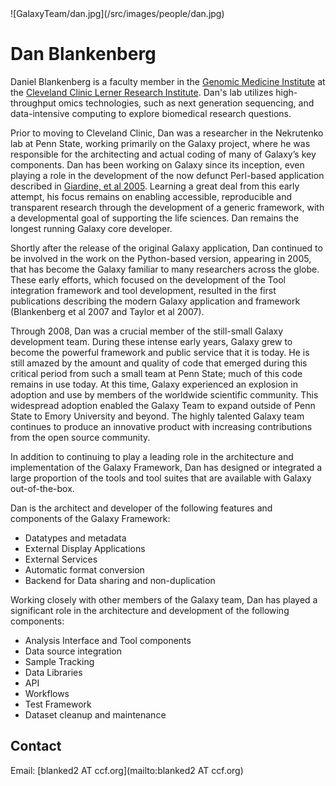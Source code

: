 <div class='right'> ![GalaxyTeam/dan.jpg](/src/images/people/dan.jpg) </div>

# Dan Blankenberg

Daniel Blankenberg is a faculty member in the [Genomic Medicine Institute](http://www.lerner.ccf.org/gmi/) at the [Cleveland Clinic Lerner Research Institute](https://www.lerner.ccf.org/). Dan's lab utilizes high-throughput omics technologies, such as next generation sequencing, and data-intensive computing to explore biomedical research questions.

Prior to moving to Cleveland Clinic, Dan was a researcher in the Nekrutenko lab at Penn State, working primarily on the Galaxy project, where he was responsible for the architecting and actual coding of many of Galaxy’s key components. Dan has been working on Galaxy since its inception, even playing a role in the development of the now defunct Perl-based application described in [Giardine, et al 2005](http://genome.cshlp.org/content/15/10/1451.long). Learning a great deal from this early attempt, his focus remains on enabling accessible, reproducible and transparent research through the development of a generic framework, with a developmental goal of supporting the life sciences. Dan remains the longest running Galaxy core developer.

Shortly after the release of the original Galaxy application, Dan continued to be involved in the work on the Python-based version, appearing in 2005, that has become the Galaxy familiar to many researchers across the globe. These early efforts, which focused on the development of the Tool integration framework and tool development, resulted in the first publications describing the modern Galaxy application and framework (Blankenberg et al 2007 and Taylor et al 2007).

Through 2008, Dan was a crucial member of the still-small Galaxy development team. During these intense early years, Galaxy grew to become the powerful framework and public service that it is today. He is still amazed by the amount and quality of code that emerged during this critical period from such a small team at Penn State; much of this code remains in use today. At this time, Galaxy experienced an explosion in adoption and use by members of the worldwide scientific community. This widespread adoption enabled the Galaxy Team to expand outside of Penn State to Emory University and beyond. The highly talented Galaxy team continues to produce an innovative product with increasing contributions from the open source community.

In addition to continuing to play a leading role in the architecture and implementation of the Galaxy Framework, Dan has designed or integrated a large proportion of the tools and tool suites that are available with Galaxy out-of-the-box.

Dan is the architect and developer of the following features and components of the Galaxy Framework:

* Datatypes and metadata
* External Display Applications
* External Services
* Automatic format conversion
* Backend for Data sharing and non-duplication

Working closely with other members of the Galaxy team, Dan has played a significant role in the architecture and development of the following components:

* Analysis Interface and Tool components
* Data source integration
* Sample Tracking
* Data Libraries
* API
* Workflows
* Test Framework
* Dataset cleanup and maintenance

## Contact

Email: [blanked2 AT ccf.org](mailto:blanked2 AT ccf.org)
